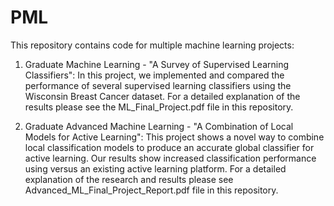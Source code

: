 # PML

This repository contains code for multiple machine learning projects:

1. Graduate Machine Learning - "A Survey of Supervised Learning Classifiers": 
In this project, we implemented and compared the performance of several supervised learning classifiers using the Wisconsin Breast Cancer dataset. For a detailed explanation of the results please see the ML_Final_Project.pdf file in this repository. 

2. Graduate Advanced Machine Learning - "A Combination of Local Models for Active Learning":
This project shows a novel way to combine local classification models to produce an accurate global classifier for active learning. Our results show increased classification performance using versus an existing active learning platform. For a detailed explanation of the research and results please see Advanced_ML_Final_Project_Report.pdf file in this repository.
